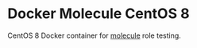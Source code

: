 # Docker Molecule CentOS 8

CentOS 8 Docker container for [molecule](https://molecule.readthedocs.io/en/latest/) role testing.
